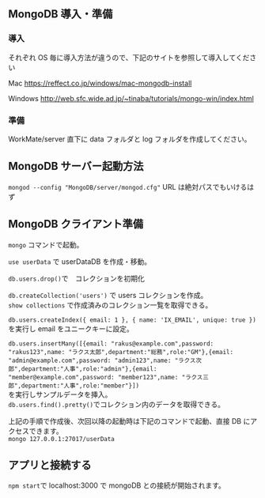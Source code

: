 ## MongoDB 導入・準備

### 導入

それぞれ OS 毎に導入方法が違うので、下記のサイトを参照して導入してください

Mac
https://reffect.co.jp/windows/mac-mongodb-install

Windows
http://web.sfc.wide.ad.jp/~tinaba/tutorials/mongo-win/index.html

### 準備

WorkMate/server 直下に data フォルダと log フォルダを作成してください。

## MongoDB サーバー起動方法

`mongod --config "MongoDB/server/mongod.cfg"`
URL は絶対パスでもいけるはず

## MongoDB クライアント準備

`mongo` コマンドで起動。

`use userData` で userDataDB を作成・移動。

`db.users.drop()`で　コレクションを初期化

`db.createCollection('users')` で users コレクションを作成。<br>
`show collections` で作成済みのコレクション一覧を取得できる。

`db.users.createIndex({ email: 1 }, { name: 'IX_EMAIL', unique: true })`<br>
を実行し email をユニークキーに設定。

`db.users.insertMany([{email: "rakus@example.com",password: "rakus123",name: "ラクス太郎",department:"総務",role:"GM"},{email: "admin@example.com",password: "admin123",name: "ラクス次郎",department:"人事",role:"admin"},{email: "member@example.com",password: "member123",name: "ラクス三郎",department:"人事",role:"member"}])`<br>
を実行しサンプルデータを挿入。<br>
`db.users.find().pretty()`でコレクション内のデータを取得できる。

上記の手順で作成後、次回以降の起動時は下記のコマンドで起動、直接 DB にアクセスできます。<br>
`mongo 127.0.0.1:27017/userData`

## アプリと接続する

`npm start`で localhost:3000 で mongoDB との接続が開始されます。
